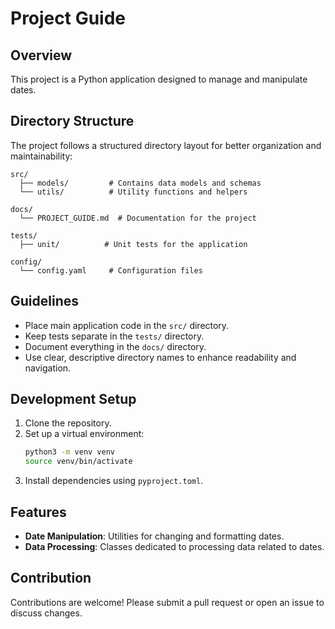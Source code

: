 # Project Guide

## Overview
This project is a Python application designed to manage and manipulate dates.

## Directory Structure
The project follows a structured directory layout for better organization and maintainability:

```
src/
  ├── models/         # Contains data models and schemas
  └── utils/          # Utility functions and helpers

docs/
  └── PROJECT_GUIDE.md  # Documentation for the project

tests/
  ├── unit/          # Unit tests for the application

config/
  └── config.yaml     # Configuration files
```

## Guidelines
- Place main application code in the `src/` directory.
- Keep tests separate in the `tests/` directory.
- Document everything in the `docs/` directory.
- Use clear, descriptive directory names to enhance readability and navigation.

## Development Setup
1. Clone the repository.
2. Set up a virtual environment:
   ```bash
   python3 -m venv venv
   source venv/bin/activate
   ```
3. Install dependencies using `pyproject.toml`.

## Features
- **Date Manipulation**: Utilities for changing and formatting dates.
- **Data Processing**: Classes dedicated to processing data related to dates.

## Contribution
Contributions are welcome! Please submit a pull request or open an issue to discuss changes.